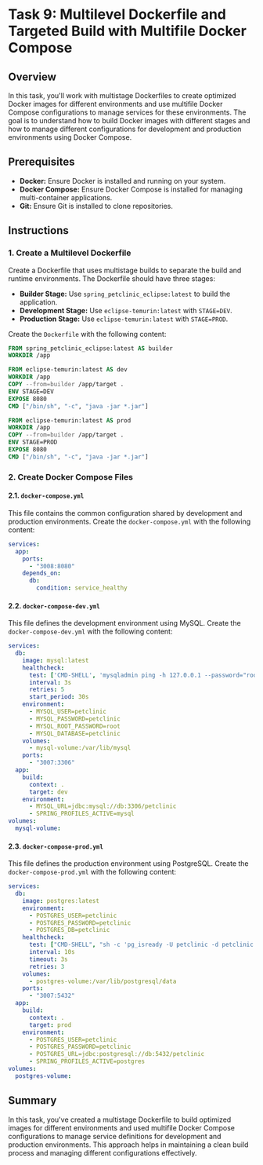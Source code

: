 # Task 9: Multilevel Dockerfile and Targeted Build with Multifile Docker Compose

## Overview

In this task, you'll work with multistage Dockerfiles to create optimized Docker images for different environments and use multifile Docker Compose configurations to manage services for these environments. The goal is to understand how to build Docker images with different stages and how to manage different configurations for development and production environments using Docker Compose.

## Prerequisites

- **Docker:** Ensure Docker is installed and running on your system.
- **Docker Compose:** Ensure Docker Compose is installed for managing multi-container applications.
- **Git:** Ensure Git is installed to clone repositories.

## Instructions

### 1. Create a Multilevel Dockerfile

Create a Dockerfile that uses multistage builds to separate the build and runtime environments. The Dockerfile should have three stages:

- **Builder Stage:** Use `spring_petclinic_eclipse:latest` to build the application.
- **Development Stage:** Use `eclipse-temurin:latest` with `STAGE=DEV`.
- **Production Stage:** Use `eclipse-temurin:latest` with `STAGE=PROD`.

Create the `Dockerfile` with the following content:

```dockerfile
FROM spring_petclinic_eclipse:latest AS builder
WORKDIR /app

FROM eclipse-temurin:latest AS dev
WORKDIR /app
COPY --from=builder /app/target .
ENV STAGE=DEV
EXPOSE 8080
CMD ["/bin/sh", "-c", "java -jar *.jar"]

FROM eclipse-temurin:latest AS prod
WORKDIR /app
COPY --from=builder /app/target .
ENV STAGE=PROD
EXPOSE 8080
CMD ["/bin/sh", "-c", "java -jar *.jar"]
```

### 2. Create Docker Compose Files

#### 2.1. `docker-compose.yml`

This file contains the common configuration shared by development and production environments. Create the `docker-compose.yml` with the following content:

```yaml
services:
  app:
    ports:
      - "3008:8080"
    depends_on:
      db:
        condition: service_healthy
```

#### 2.2. `docker-compose-dev.yml`

This file defines the development environment using MySQL. Create the `docker-compose-dev.yml` with the following content:

```yaml
services:
  db:
    image: mysql:latest
    healthcheck:
      test: ['CMD-SHELL', 'mysqladmin ping -h 127.0.0.1 --password="root" --silent']
      interval: 3s
      retries: 5
      start_period: 30s
    environment:
      - MYSQL_USER=petclinic
      - MYSQL_PASSWORD=petclinic
      - MYSQL_ROOT_PASSWORD=root
      - MYSQL_DATABASE=petclinic
    volumes:
      - mysql-volume:/var/lib/mysql
    ports:
      - "3007:3306"
  app:
    build:
      context: .
      target: dev
    environment:
      - MYSQL_URL=jdbc:mysql://db:3306/petclinic
      - SPRING_PROFILES_ACTIVE=mysql
volumes:
  mysql-volume:
```

#### 2.3. `docker-compose-prod.yml`

This file defines the production environment using PostgreSQL. Create the `docker-compose-prod.yml` with the following content:

```yaml
services:
  db:
    image: postgres:latest
    environment:
      - POSTGRES_USER=petclinic
      - POSTGRES_PASSWORD=petclinic
      - POSTGRES_DB=petclinic
    healthcheck:
      test: ["CMD-SHELL", "sh -c 'pg_isready -U petclinic -d petclinic'"]
      interval: 10s
      timeout: 3s
      retries: 3
    volumes:
      - postgres-volume:/var/lib/postgresql/data
    ports:
      - "3007:5432"
  app:
    build:
      context: .
      target: prod
    environment:
      - POSTGRES_USER=petclinic
      - POSTGRES_PASSWORD=petclinic
      - POSTGRES_URL=jdbc:postgresql://db:5432/petclinic
      - SPRING_PROFILES_ACTIVE=postgres
volumes:
  postgres-volume:
```

## Summary

In this task, you've created a multistage Dockerfile to build optimized images for different environments and used multifile Docker Compose configurations to manage service definitions for development and production environments. This approach helps in maintaining a clean build process and managing different configurations effectively.
